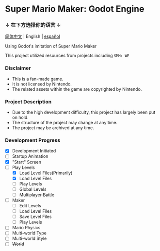 # Super Mario Maker: Godot Engine

### ↓ 在下方选择你的语言 ↓
[简体中文](README.md) | English | [español](README.es.md)

Using Godot's imitation of Super Mario Maker

This project utilized resources from projects including `SMM: WE`

### Disclaimer
- This is a fan-made game.
- It is not licensed by Nintendo.
- The related assets within the game are copyrighted by Nintendo.

### Project Description
- Due to the high development difficulty, this project has largely been put on hold.
- The structure of the project may change at any time.
- The project may be archived at any time.

### Development Progress
- [x] Development Initiated
- [ ] Startup Animation
- [x] "Start" Screen
- [ ] Play Levels
  - [x] Load Level Files(Primarily)
  - [x] Load Level Files
  - [ ] Play Levels
  - [ ] Global Levels
  - [ ] ~~Multiplayer Battle~~
- [ ] Maker
  - [ ] Edit Levels
  - [ ] Load Level Files
  - [ ] Save Level Files
  - [ ] Play Levels
- [ ] Mario Physics
- [ ] Multi-world Type
- [ ] Multi-world Style
- [ ] ~~World~~

